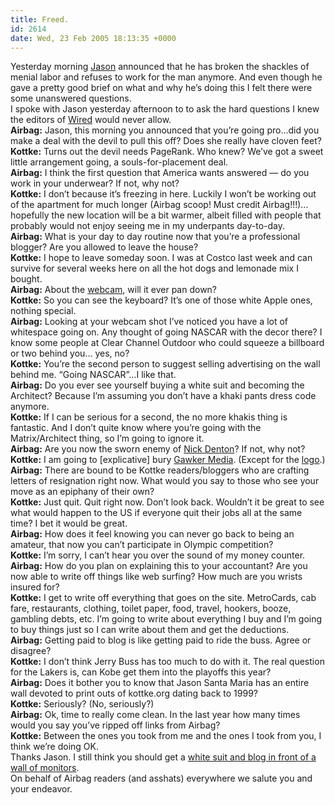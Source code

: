 ```yaml
---
title: Freed.
id: 2614
date: Wed, 23 Feb 2005 18:13:35 +0000
---
```


Yesterday morning [Jason](http://www.kottke.org/05/02/kottke-micropatron) announced that he has broken the shackles of menial labor and refuses to work for the man anymore. And even though he gave a pretty good brief on what and why he’s doing this I felt there were some unanswered questions.  
 I spoke with Jason yesterday afternoon to to ask the hard questions I knew the editors of [Wired](http://www.wired.com/news/culture/0,1284,66679,00.html?tw=wn_tophead_3) would never allow.  
<span class="caps">**Airbag:**</span> Jason, this morning you announced that you’re going pro…did you make a deal with the devil to pull this off? Does she really have cloven feet?  
<span class="caps">**Kottke:**</span> Turns out the devil needs PageRank. Who knew? We’ve got a sweet little arrangement going, a souls-for-placement deal.  
<span class="caps">**Airbag:**</span> I think the first question that America wants answered — do you work in your underwear? If not, why not?  
<span class="caps">**Kottke:**</span> I don’t because it’s freezing in here. Luckily I won’t be working out of the apartment for much longer (Airbag scoop! Must credit Airbag!!!)…hopefully the new location will be a bit warmer, albeit filled with people that probably would not enjoy seeing me in my underpants day-to-day.  
<span class="caps">**Airbag:**</span> What is your day to day routine now that you’re a professional blogger? Are you allowed to leave the house?  
<span class="caps">**Kottke:**</span> I hope to leave someday soon. I was at Costco last week and can survive for several weeks here on all the hot dogs and lemonade mix I bought.  
<span class="caps">**Airbag:**</span> About the [webcam](http://www.kottke.org/cam/), will it ever pan down?  
<span class="caps">**Kottke:**</span> So you can see the keyboard? It’s one of those white Apple ones, nothing special.  
<span class="caps">**Airbag:**</span> Looking at your webcam shot I’ve noticed you have a lot of whitespace going on. Any thought of going NASCAR with the decor there? I know some people at Clear Channel Outdoor who could squeeze a billboard or two behind you… yes, no?  
<span class="caps">**Kottke:**</span> You’re the second person to suggest selling advertising on the wall behind me. “Going NASCAR”…I like that.  
<span class="caps">**Airbag:**</span> Do you ever see yourself buying a white suit and becoming the Architect? Because I’m assuming you don’t have a khaki pants dress code anymore.  
<span class="caps">**Kottke:**</span> If I can be serious for a second, the no more khakis thing is fantastic. And I don’t quite know where you’re going with the Matrix/Architect thing, so I’m going to ignore it.  
<span class="caps">**Airbag:**</span> Are you now the sworn enemy of [Nick Denton](http://www.nickdenton.org/)? If not, why not?  
<span class="caps">**Kottke:**</span> I am going to [explicative] bury [Gawker Media](http://www.gawker.com). (Except for the [logo](http://www.kottke.org/02/12/gawker).)  
<span class="caps">**Airbag:**</span> There are bound to be Kottke readers/bloggers who are crafting letters of resignation right now. What would you say to those who see your move as an epiphany of their own?  
<span class="caps">**Kottke:**</span> Just quit. Quit right now. Don’t look back. Wouldn’t it be great to see what would happen to the US if everyone quit their jobs all at the same time? I bet it would be great.  
<span class="caps">**Airbag:**</span> How does it feel knowing you can never go back to being an amateur, that now you can’t participate in Olympic competition?  
<span class="caps">**Kottke:**</span> I’m sorry, I can’t hear you over the sound of my money counter.  
<span class="caps">**Airbag:**</span> How do you plan on explaining this to your accountant? Are you now able to write off things like web surfing? How much are you wrists insured for?  
<span class="caps">**Kottke:**</span> I get to write off everything that goes on the site. MetroCards, cab fare, restaurants, clothing, toilet paper, food, travel, hookers, booze, gambling debts, etc. I’m going to write about everything I buy and I’m going to buy things just so I can write about them and get the deductions.  
<span class="caps">**Airbag:**</span> Getting paid to blog is like getting paid to ride the buss. Agree or disagree?  
<span class="caps">**Kottke:**</span> I don’t think Jerry Buss has too much to do with it. The real question for the Lakers is, can Kobe get them into the playoffs this year?  
<span class="caps">**Airbag:**</span> Does it bother you to know that Jason Santa Maria has an entire wall devoted to print outs of kottke.org dating back to 1999?  
<span class="caps">**Kottke:**</span> Seriously? (No, seriously?)  
<span class="caps">**Airbag:**</span> Ok, time to really come clean. In the last year how many times would you say you’ve ripped off links from Airbag?  
<span class="caps">**Kottke:**</span> Between the ones you took from me and the ones I took from you, I think we’re doing OK.  
 Thanks Jason. I still think you should get a [white suit and blog in front of a wall of monitors](http://www.traditioninaction.org/movies/movieimages/007_j_architect.jpg).  
 On behalf of Airbag readers (and asshats) everywhere we salute you and your endeavor.


